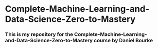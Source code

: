 # Complete-Machine-Learning-and-Data-Science-Zero-to-Mastery
### This is my repository for the Complete-Machine-Learning-and-Data-Science-Zero-to-Mastery course by Daniel Bourke
